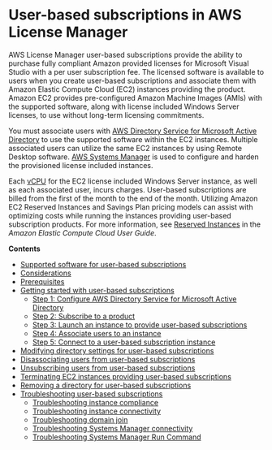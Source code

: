 # User\-based subscriptions in AWS License Manager<a name="user-based-subscriptions"></a>

AWS License Manager user\-based subscriptions provide the ability to purchase fully compliant Amazon provided licenses for Microsoft Visual Studio with a per user subscription fee\. The licensed software is available to users when you create user\-based subscriptions and associate them with Amazon Elastic Compute Cloud \(EC2\) instances providing the product\. Amazon EC2 provides pre\-configured Amazon Machine Images \(AMIs\) with the supported software, along with license included Windows Server licenses, to use without long\-term licensing commitments\.

You must associate users with [AWS Directory Service for Microsoft Active Directory](https://docs.aws.amazon.com/directoryservice/latest/admin-guide/directory_microsoft_ad.html) to use the supported software within the EC2 instances\. Multiple associated users can utilize the same EC2 instances by using Remote Desktop software\. [AWS Systems Manager](https://docs.aws.amazon.com/systems-manager/latest/userguide/what-is-systems-manager.html) is used to configure and harden the provisioned license included instances\.

Each [vCPU](https://docs.aws.amazon.com/AWSEC2/latest/UserGuide/instance-optimize-cpu.html) for the EC2 license included Windows Server instance, as well as each associated user, incurs charges\. User\-based subscriptions are billed from the first of the month to the end of the month\. Utilizing Amazon EC2 Reserved Instances and Savings Plan pricing models can assist with optimizing costs while running the instances providing user\-based subscription products\. For more information, see [Reserved Instances](https://docs.aws.amazon.com/AWSEC2/latest/WindowsGuide/ec2-reserved-instances.html) in the *Amazon Elastic Compute Cloud User Guide*\.

**Contents**
+ [Supported software for user\-based subscriptions](user-based-subscriptions-supported-software.md)
+ [Considerations](user-based-subscriptions-considerations.md)
+ [Prerequisites](user-based-subscriptions-prerequisites.md)
+ [Getting started with user\-based subscriptions](user-based-subscriptions-getting-started.md)
  + [Step 1: Configure AWS Directory Service for Microsoft Active Directory](user-based-subscriptions-getting-started.md#user-based-subscriptions-configure-ad)
  + [Step 2: Subscribe to a product](user-based-subscriptions-getting-started.md#user-based-subscriptions-subscribe-products)
  + [Step 3: Launch an instance to provide user\-based subscriptions](user-based-subscriptions-getting-started.md#user-based-subscriptions-launch-instance)
  + [Step 4: Associate users to an instance](user-based-subscriptions-getting-started.md#user-based-subscriptions-associate-users)
  + [Step 5: Connect to a user\-based subscription instance](user-based-subscriptions-getting-started.md#user-based-subscriptions-connect)
+ [Modifying directory settings for user\-based subscriptions](user-based-subscriptions-modify-ad.md)
+ [Disassociating users from user\-based subscriptions](user-based-subscriptions-disassociate-users.md)
+ [Unsubscribing users from user\-based subscriptions](user-based-subscriptions-unsubscribe-users.md)
+ [Terminating EC2 instances providing user\-based subscriptions](user-based-subscriptions-terminate-instances.md)
+ [Removing a directory for user\-based subscriptions](user-based-subscriptions-remove-ad.md)
+ [Troubleshooting user\-based subscriptions](user-based-subscriptions-troubleshoot.md)
  + [Troubleshooting instance compliance](user-based-subscriptions-troubleshoot.md#user-based-subscriptions-compliance)
  + [Troubleshooting instance connectivity](user-based-subscriptions-troubleshoot.md#user-based-subscriptions-troubleshoot-instance-connectivity)
  + [Troubleshooting domain join](user-based-subscriptions-troubleshoot.md#user-based-subscriptions-troubleshoot-domain-join)
  + [Troubleshooting Systems Manager connectivity](user-based-subscriptions-troubleshoot.md#user-based-subscriptions-troubleshoot-systems-manager-connectivity)
  + [Troubleshooting Systems Manager Run Command](user-based-subscriptions-troubleshoot.md#user-based-subscriptions-troubleshoot-systems-manager-commands)